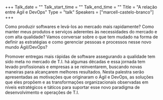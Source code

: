 +++
Talk_date = ""
Talk_start_time = ""
Talk_end_time = ""
Title = "A relação entre Ágil e DevOps"
Type = "talk"
Speakers = ["marcell-castelo-branco"]
+++

Como produzir softwares e levá-los ao mercado mais rapidamente? Como manter meus produtos e serviços aderentes às necessidades do mercado e com alta qualidade? Vamos conversar sobre o que tem mudado na forma de definir as estratégias e como gerenciar pessoas e processos nesse novo mundo Ágil/DevOps?

Promover entregas mais rápidas de software assegurando a qualidade tem sido meta no mercado de T.I. há algumas décadas e essa jornada tem levado profissionais e empresas a se reinventarem, buscando novas maneiras para alcançarem melhores resultados. Nesta palestra serão apresentadas as motivações que originaram o Ágil e DevOps, as soluções que eles propõem e as transformações organizacionais observadas em níveis estratégicos e táticos para suportar esse novo paradigma de desenvolvimento e operações de T.I.

